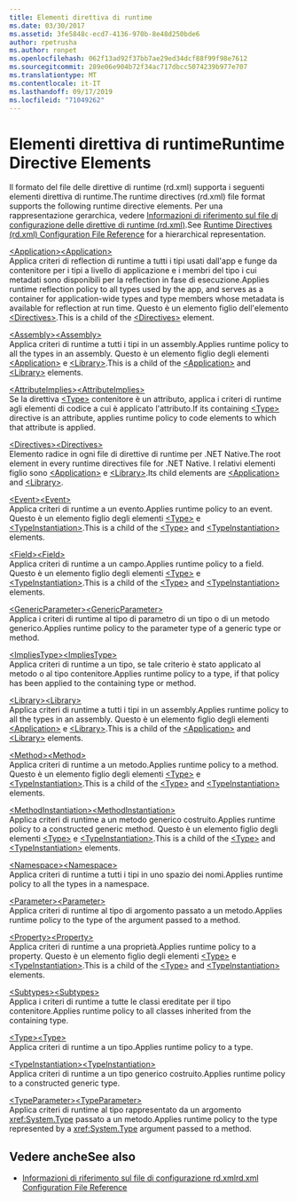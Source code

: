 ```yaml
---
title: Elementi direttiva di runtime
ms.date: 03/30/2017
ms.assetid: 3fe5848c-ecd7-4136-970b-8e48d250bde6
author: rpetrusha
ms.author: ronpet
ms.openlocfilehash: 062f13ad92f37bb7ae29ed34dcf88f99f98e7612
ms.sourcegitcommit: 289e06e904b72f34ac717dbcc5074239b977e707
ms.translationtype: MT
ms.contentlocale: it-IT
ms.lasthandoff: 09/17/2019
ms.locfileid: "71049262"
---
```

# <a name="runtime-directive-elements"></a><span data-ttu-id="dc3c5-102">Elementi direttiva di runtime</span><span class="sxs-lookup"><span data-stu-id="dc3c5-102">Runtime Directive Elements</span></span>
<span data-ttu-id="dc3c5-103">Il formato del file delle direttive di runtime (rd.xml) supporta i seguenti elementi direttiva di runtime.</span><span class="sxs-lookup"><span data-stu-id="dc3c5-103">The runtime directives (rd.xml) file format supports the following runtime directive elements.</span></span> <span data-ttu-id="dc3c5-104">Per una rappresentazione gerarchica, vedere [Informazioni di riferimento sul file di configurazione delle direttive di runtime (rd.xml)](runtime-directives-rd-xml-configuration-file-reference.md).</span><span class="sxs-lookup"><span data-stu-id="dc3c5-104">See [Runtime Directives (rd.xml) Configuration File Reference](runtime-directives-rd-xml-configuration-file-reference.md) for a hierarchical representation.</span></span>  
  
 [<span data-ttu-id="dc3c5-105">\<Application></span><span class="sxs-lookup"><span data-stu-id="dc3c5-105">\<Application></span></span>](application-element-net-native.md)  
 <span data-ttu-id="dc3c5-106">Applica criteri di reflection di runtime a tutti i tipi usati dall'app e funge da contenitore per i tipi a livello di applicazione e i membri del tipo i cui metadati sono disponibili per la reflection in fase di esecuzione.</span><span class="sxs-lookup"><span data-stu-id="dc3c5-106">Applies runtime reflection policy to all types used by the app, and serves as a container for application-wide types and type members whose metadata is available for reflection at run time.</span></span> <span data-ttu-id="dc3c5-107">Questo è un elemento figlio dell'elemento [\<Directives>](directives-element-net-native.md).</span><span class="sxs-lookup"><span data-stu-id="dc3c5-107">This is a child of the [\<Directives>](directives-element-net-native.md) element.</span></span>  
  
 [<span data-ttu-id="dc3c5-108">\<Assembly></span><span class="sxs-lookup"><span data-stu-id="dc3c5-108">\<Assembly></span></span>](assembly-element-net-native.md)  
 <span data-ttu-id="dc3c5-109">Applica criteri di runtime a tutti i tipi in un assembly.</span><span class="sxs-lookup"><span data-stu-id="dc3c5-109">Applies runtime policy to all the types in an assembly.</span></span> <span data-ttu-id="dc3c5-110">Questo è un elemento figlio degli elementi [\<Application>](application-element-net-native.md) e [\<Library>](library-element-net-native.md).</span><span class="sxs-lookup"><span data-stu-id="dc3c5-110">This is a child of the [\<Application>](application-element-net-native.md) and [\<Library>](library-element-net-native.md) elements.</span></span>  
  
 [<span data-ttu-id="dc3c5-111">\<AttributeImplies></span><span class="sxs-lookup"><span data-stu-id="dc3c5-111">\<AttributeImplies></span></span>](attributeimplies-element-net-native.md)  
 <span data-ttu-id="dc3c5-112">Se la direttiva [\<Type>](type-element-net-native.md) contenitore è un attributo, applica i criteri di runtime agli elementi di codice a cui è applicato l'attributo.</span><span class="sxs-lookup"><span data-stu-id="dc3c5-112">If its containing [\<Type>](type-element-net-native.md) directive is an attribute, applies runtime policy to code elements to which that attribute is applied.</span></span>  
  
 [<span data-ttu-id="dc3c5-113">\<Directives></span><span class="sxs-lookup"><span data-stu-id="dc3c5-113">\<Directives></span></span>](directives-element-net-native.md)  
 <span data-ttu-id="dc3c5-114">Elemento radice in ogni file di direttive di runtime per .NET Native.</span><span class="sxs-lookup"><span data-stu-id="dc3c5-114">The root element in every runtime directives file for .NET Native.</span></span> <span data-ttu-id="dc3c5-115">I relativi elementi figlio sono [\<Application>](application-element-net-native.md) e [\<Library>](library-element-net-native.md).</span><span class="sxs-lookup"><span data-stu-id="dc3c5-115">Its child elements are [\<Application>](application-element-net-native.md) and [\<Library>](library-element-net-native.md).</span></span>  
  
 [<span data-ttu-id="dc3c5-116">\<Event></span><span class="sxs-lookup"><span data-stu-id="dc3c5-116">\<Event></span></span>](event-element-net-native.md)  
 <span data-ttu-id="dc3c5-117">Applica criteri di runtime a un evento.</span><span class="sxs-lookup"><span data-stu-id="dc3c5-117">Applies runtime policy to an event.</span></span> <span data-ttu-id="dc3c5-118">Questo è un elemento figlio degli elementi [\<Type>](type-element-net-native.md) e [\<TypeInstantiation>](typeinstantiation-element-net-native.md).</span><span class="sxs-lookup"><span data-stu-id="dc3c5-118">This is a child of the [\<Type>](type-element-net-native.md) and [\<TypeInstantiation>](typeinstantiation-element-net-native.md) elements.</span></span>  
  
 [<span data-ttu-id="dc3c5-119">\<Field></span><span class="sxs-lookup"><span data-stu-id="dc3c5-119">\<Field></span></span>](field-element-net-native.md)  
 <span data-ttu-id="dc3c5-120">Applica criteri di runtime a un campo.</span><span class="sxs-lookup"><span data-stu-id="dc3c5-120">Applies runtime policy to a field.</span></span> <span data-ttu-id="dc3c5-121">Questo è un elemento figlio degli elementi [\<Type>](type-element-net-native.md) e [\<TypeInstantiation>](typeinstantiation-element-net-native.md).</span><span class="sxs-lookup"><span data-stu-id="dc3c5-121">This is a child of the [\<Type>](type-element-net-native.md) and [\<TypeInstantiation>](typeinstantiation-element-net-native.md) elements.</span></span>  
  
 [<span data-ttu-id="dc3c5-122">\<GenericParameter></span><span class="sxs-lookup"><span data-stu-id="dc3c5-122">\<GenericParameter></span></span>](genericparameter-element-net-native.md)  
 <span data-ttu-id="dc3c5-123">Applica i criteri di runtime al tipo di parametro di un tipo o di un metodo generico.</span><span class="sxs-lookup"><span data-stu-id="dc3c5-123">Applies runtime policy to the parameter type of a generic type or method.</span></span>  
  
 [<span data-ttu-id="dc3c5-124">\<ImpliesType></span><span class="sxs-lookup"><span data-stu-id="dc3c5-124">\<ImpliesType></span></span>](impliestype-element-net-native.md)  
 <span data-ttu-id="dc3c5-125">Applica criteri di runtime a un tipo, se tale criterio è stato applicato al metodo o al tipo contenitore.</span><span class="sxs-lookup"><span data-stu-id="dc3c5-125">Applies runtime policy to a type, if that policy has been applied to the containing type or method.</span></span>  
  
 [<span data-ttu-id="dc3c5-126">\<Library></span><span class="sxs-lookup"><span data-stu-id="dc3c5-126">\<Library></span></span>](library-element-net-native.md)  
 <span data-ttu-id="dc3c5-127">Applica criteri di runtime a tutti i tipi in un assembly.</span><span class="sxs-lookup"><span data-stu-id="dc3c5-127">Applies runtime policy to all the types in an assembly.</span></span> <span data-ttu-id="dc3c5-128">Questo è un elemento figlio degli elementi [\<Application>](application-element-net-native.md) e [\<Library>](library-element-net-native.md).</span><span class="sxs-lookup"><span data-stu-id="dc3c5-128">This is a child of the [\<Application>](application-element-net-native.md) and [\<Library>](library-element-net-native.md) elements.</span></span>  
  
 [<span data-ttu-id="dc3c5-129">\<Method></span><span class="sxs-lookup"><span data-stu-id="dc3c5-129">\<Method></span></span>](method-element-net-native.md)  
 <span data-ttu-id="dc3c5-130">Applica criteri di runtime a un metodo.</span><span class="sxs-lookup"><span data-stu-id="dc3c5-130">Applies runtime policy to a method.</span></span> <span data-ttu-id="dc3c5-131">Questo è un elemento figlio degli elementi [\<Type>](type-element-net-native.md) e [\<TypeInstantiation>](typeinstantiation-element-net-native.md).</span><span class="sxs-lookup"><span data-stu-id="dc3c5-131">This is a child of the [\<Type>](type-element-net-native.md) and [\<TypeInstantiation>](typeinstantiation-element-net-native.md) elements.</span></span>  
  
 [<span data-ttu-id="dc3c5-132">\<MethodInstantiation></span><span class="sxs-lookup"><span data-stu-id="dc3c5-132">\<MethodInstantiation></span></span>](methodinstantiation-element-net-native.md)  
 <span data-ttu-id="dc3c5-133">Applica criteri di runtime a un metodo generico costruito.</span><span class="sxs-lookup"><span data-stu-id="dc3c5-133">Applies runtime policy to a constructed generic method.</span></span> <span data-ttu-id="dc3c5-134">Questo è un elemento figlio degli elementi [\<Type>](type-element-net-native.md) e [\<TypeInstantiation>](typeinstantiation-element-net-native.md).</span><span class="sxs-lookup"><span data-stu-id="dc3c5-134">This is a child of the [\<Type>](type-element-net-native.md) and [\<TypeInstantiation>](typeinstantiation-element-net-native.md) elements.</span></span>  
  
 [<span data-ttu-id="dc3c5-135">\<Namespace></span><span class="sxs-lookup"><span data-stu-id="dc3c5-135">\<Namespace></span></span>](namespace-element-net-native.md)  
 <span data-ttu-id="dc3c5-136">Applica criteri di runtime a tutti i tipi in uno spazio dei nomi.</span><span class="sxs-lookup"><span data-stu-id="dc3c5-136">Applies runtime policy to all the types in a namespace.</span></span>  
  
 [<span data-ttu-id="dc3c5-137">\<Parameter></span><span class="sxs-lookup"><span data-stu-id="dc3c5-137">\<Parameter></span></span>](parameter-element-net-native.md)  
 <span data-ttu-id="dc3c5-138">Applica criteri di runtime al tipo di argomento passato a un metodo.</span><span class="sxs-lookup"><span data-stu-id="dc3c5-138">Applies runtime policy to the type of the argument passed to a method.</span></span>  
  
 [<span data-ttu-id="dc3c5-139">\<Property></span><span class="sxs-lookup"><span data-stu-id="dc3c5-139">\<Property></span></span>](property-element-net-native.md)  
 <span data-ttu-id="dc3c5-140">Applica criteri di runtime a una proprietà.</span><span class="sxs-lookup"><span data-stu-id="dc3c5-140">Applies runtime policy to a property.</span></span> <span data-ttu-id="dc3c5-141">Questo è un elemento figlio degli elementi [\<Type>](type-element-net-native.md) e [\<TypeInstantiation>](typeinstantiation-element-net-native.md).</span><span class="sxs-lookup"><span data-stu-id="dc3c5-141">This is a child of the [\<Type>](type-element-net-native.md) and [\<TypeInstantiation>](typeinstantiation-element-net-native.md) elements.</span></span>  
  
 [<span data-ttu-id="dc3c5-142">\<Subtypes></span><span class="sxs-lookup"><span data-stu-id="dc3c5-142">\<Subtypes></span></span>](subtypes-element-net-native.md)  
 <span data-ttu-id="dc3c5-143">Applica i criteri di runtime a tutte le classi ereditate per il tipo contenitore.</span><span class="sxs-lookup"><span data-stu-id="dc3c5-143">Applies runtime policy to all classes inherited from the containing type.</span></span>  
  
 [<span data-ttu-id="dc3c5-144">\<Type></span><span class="sxs-lookup"><span data-stu-id="dc3c5-144">\<Type></span></span>](type-element-net-native.md)  
 <span data-ttu-id="dc3c5-145">Applica criteri di runtime a un tipo.</span><span class="sxs-lookup"><span data-stu-id="dc3c5-145">Applies runtime policy to a type.</span></span>  
  
 [<span data-ttu-id="dc3c5-146">\<TypeInstantiation></span><span class="sxs-lookup"><span data-stu-id="dc3c5-146">\<TypeInstantiation></span></span>](typeinstantiation-element-net-native.md)  
 <span data-ttu-id="dc3c5-147">Applica criteri di runtime a un tipo generico costruito.</span><span class="sxs-lookup"><span data-stu-id="dc3c5-147">Applies runtime policy to a constructed generic type.</span></span>  
  
 [<span data-ttu-id="dc3c5-148">\<TypeParameter></span><span class="sxs-lookup"><span data-stu-id="dc3c5-148">\<TypeParameter></span></span>](typeparameter-element-net-native.md)  
 <span data-ttu-id="dc3c5-149">Applica criteri di runtime al tipo rappresentato da un argomento <xref:System.Type> passato a un metodo.</span><span class="sxs-lookup"><span data-stu-id="dc3c5-149">Applies runtime policy to the type represented by a <xref:System.Type> argument passed to a method.</span></span>  
  
## <a name="see-also"></a><span data-ttu-id="dc3c5-150">Vedere anche</span><span class="sxs-lookup"><span data-stu-id="dc3c5-150">See also</span></span>

- [<span data-ttu-id="dc3c5-151">Informazioni di riferimento sul file di configurazione rd.xml</span><span class="sxs-lookup"><span data-stu-id="dc3c5-151">rd.xml Configuration File Reference</span></span>](runtime-directives-rd-xml-configuration-file-reference.md)
